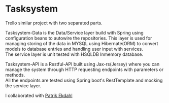 <h1>Tasksystem</h1>

Trello similar project with two separated parts.

Tasksystem-Data is the Data/Service layer build with Spring using configuration beans to autowire the repositories.
This layer is used for managing storing of the data in MYSQL using Hibernate(ORM) to convert models to database entries and handling user input with services.<br>
The service layer is unit tested with HSQLDB Inmemory database.

Tasksystem-API is a Restful-API built using Jax-rs(Jersey) where you can manage the system through HTTP requesting endpoints with parameters or methods.<br>
All the endpoints are tested using Spring boot's RestTemplate and mocking the service layer.


I collaborated with [Patrik Ekdahl](https://github.com/patrix11)
